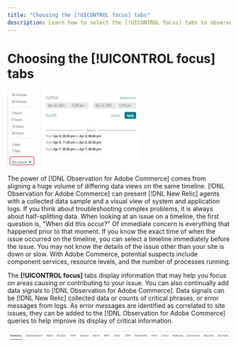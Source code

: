 ```yaml
---
title: "Choosing the [!UICONTROL focus] tabs"
description: Learn how to select the [!UICONTROL focus] tabs to observe areas causing issues.
---
```

# Choosing the [!UICONTROL focus] tabs

![Choose the focus tabs](../../assets/tools/observation-for-adobe-commerce/choosing-the-focus-tabs-1.jpg)

The power of [!DNL Observation for Adobe Commerce] comes from aligning a huge volume of differing data views on the same timeline. [!DNL Observation for Adobe Commerce] can present [!DNL New Relic] agents with a collected data sample and a visual view of system and application logs. If you think about troubleshooting complex problems, it is always about half-splitting data. When looking at an issue on a timeline, the first question is, "When did this occur?" Of immediate concern is everything that happened prior to that moment. If you know the exact time of when the issue occurred on the timeline, you can select a timeline immediately before the issue. You may not know the details of the issue other than your site is down or slow. With Adobe Commerce, potential suspects include component services, resource levels, and the number of processes running.

The **[!UICONTROL focus]** tabs display information that may help you focus on areas causing or contributing to your issue. You can also continually add data signals to [!DNL Observation for Adobe Commerce]. Data signals can be [!DNL New Relic] collected data or counts of critical phrases, or error messages from logs. As error messages are identified as correlated to site issues, they can be added to the [!DNL Observation for Adobe Commerce] queries to help improve its display of critical information.

![Choose the focus tabs](../../assets/tools/observation-for-adobe-commerce/choosing-the-focus-tabs-2.jpeg)
